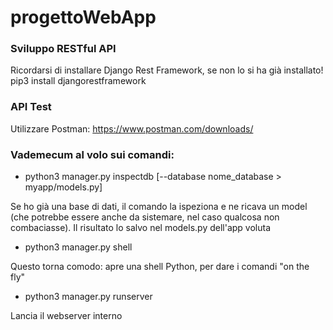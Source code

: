 # progettoWebApp

### Sviluppo RESTful API
Ricordarsi di installare Django Rest Framework, se non lo si ha già installato!
pip3 install djangorestframework

### API Test
Utilizzare Postman: https://www.postman.com/downloads/

### Vademecum al volo sui comandi:

- python3 manager.py inspectdb [--database nome_database > myapp/models.py]

Se ho già una base di dati, il comando la ispeziona e ne ricava un model (che potrebbe essere anche da sistemare, nel caso qualcosa non combaciasse). Il risultato lo salvo nel models.py dell'app voluta

- python3 manager.py shell

Questo torna comodo: apre una shell Python, per dare i comandi "on the fly"

- python3 manager.py runserver

Lancia il webserver interno
